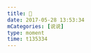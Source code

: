 ```yaml
---
title: 🤪
date: 2017-05-28 13:53:34
mCategories: [说说]
type: moment
time: t135334
---
```


<div id="pics-20170528135334"></div>

<script src="/lib/moment/pics.js"></script>
<script>
var data = [
    {"link": "2017-05-28_000000.jpeg", "type": "shuoshuo"}
];
picsRender(data, "pics-20170528135334");
</script>

